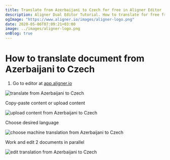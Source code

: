 ```yaml
---
title: Translate from Azerbaijani to Czech for free in Aligner Editor
description: Aligner Dual Editor Tutorial. How to translate for free from Azerbaijani to Czech. Aligner is multilingual document management platform. 
ogImage: "https://www.aligner.io/images/aligner-logo.png"
date: 2020-05-06T07:09:21+03:00
image: ../images/aligner-logo.png
onBlog: true
---
```


# How to translate document from Azerbaijani to Czech

1. Go to editor at [app.aligner.io](https://app.aligner.io "Aligner App web page")

![translate from Azerbaijani to Czech](../aligner-blank-editor.png "translate from Azerbaijani to Czech")

Copy-paste content or upload content

![upload content from Azerbaijani to Czech](../aligner-uploaded-document.png "upload content from Azerbaijani to Czech")

Choose desired language

![choose machine translation from Azerbaijani to Czech](../aligner-language-dropdown.png "choose machine translation from Azerbaijani to Czech")

Work and edit 2 documents in parallel

![edit translation from Azerbaijani to Czech](../aligner-double-sitded-editor.png "edit translation from Azerbaijani to Czech")


